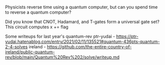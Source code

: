 Physicists reverse time using a quantum computer, but can you spend time to reverse a quantum computer?

Did you know that CNOT, Hadamard, and T-gates form a universal gate set? This circuit computes x += flag

Some writeups for last year's quantum-rev
ptr-yudai - https://ptr-yudai.hatenablog.com/entry/2021/02/11/135521#quantum-436pts-quantum-2-4-solves
ireland - https://github.com/the-entire-country-of-ireland/public-quantum-rev/blob/main/Quantum%20Rev%202/solve/writeup.md